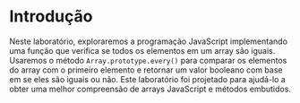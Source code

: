 # Introdução

Neste laboratório, exploraremos a programação JavaScript implementando uma função que verifica se todos os elementos em um array são iguais. Usaremos o método `Array.prototype.every()` para comparar os elementos do array com o primeiro elemento e retornar um valor booleano com base em se eles são iguais ou não. Este laboratório foi projetado para ajudá-lo a obter uma melhor compreensão de arrays JavaScript e métodos embutidos.
